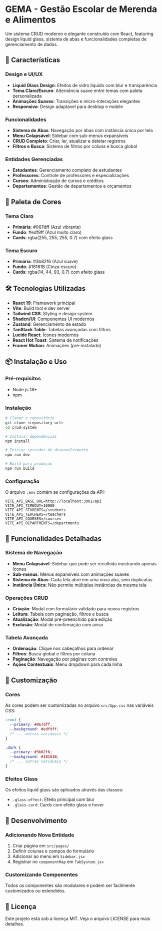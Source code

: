 # GEMA - Gestão Escolar de Merenda e Alimentos 

Um sistema CRUD moderno e elegante construído com React, featuring design liquid glass, sistema de abas e funcionalidades completas de gerenciamento de dados.

## 🚀 Características

### Design e UI/UX
- **Liquid Glass Design**: Efeitos de vidro líquido com blur e transparência
- **Tema Claro/Escuro**: Alternância suave entre temas com paleta personalizada
- **Animações Suaves**: Transições e micro-interações elegantes
- **Responsivo**: Design adaptável para desktop e mobile

### Funcionalidades
- **Sistema de Abas**: Navegação por abas com instância única por tela
- **Menu Colapsável**: Sidebar com sub-menus expansíveis
- **CRUD Completo**: Criar, ler, atualizar e deletar registros
- **Filtros e Busca**: Sistema de filtros por coluna e busca global


### Entidades Gerenciadas
- **Estudantes**: Gerenciamento completo de estudantes
- **Professores**: Controle de professores e especializações
- **Cursos**: Administração de cursos e créditos
- **Departamentos**: Gestão de departamentos e orçamentos

## 🎨 Paleta de Cores

### Tema Claro
- **Primária**: #067dff (Azul vibrante)
- **Fundo**: #edf9ff (Azul muito claro)
- **Cards**: rgba(255, 255, 255, 0.7) com efeito glass

### Tema Escuro
- **Primária**: #3b82f6 (Azul suave)
- **Fundo**: #18181B (Cinza escuro)
- **Cards**: rgba(14, 44, 93, 0.7) com efeito glass

## 🛠️ Tecnologias Utilizadas

- **React 19**: Framework principal
- **Vite**: Build tool e dev server
- **Tailwind CSS**: Styling e design system
- **Shadcn/UI**: Componentes UI modernos
- **Zustand**: Gerenciamento de estado
- **TanStack Table**: Tabelas avançadas com filtros
- **Lucide React**: Ícones modernos
- **React Hot Toast**: Sistema de notificações
- **Framer Motion**: Animações (pré-instalado)

## 📦 Instalação e Uso

### Pré-requisitos
- Node.js 18+
- npm

### Instalação
```bash
# Clonar o repositório
git clone <repository-url>
cd crud-system

# Instalar dependências
npm install

# Iniciar servidor de desenvolvimento
npm run dev

# Build para produção
npm run build
```

### Configuração
O arquivo `.env` contém as configurações da API:

```env
VITE_API_BASE_URL=http://localhost:3001/api
VITE_API_TIMEOUT=10000
VITE_API_STUDENTS=/students
VITE_API_TEACHERS=/teachers
VITE_API_COURSES=/courses
VITE_API_DEPARTMENTS=/departments
```

## 🎯 Funcionalidades Detalhadas

### Sistema de Navegação
- **Menu Colapsável**: Sidebar que pode ser recolhida mostrando apenas ícones
- **Sub-menus**: Menus expansíveis com animações suaves
- **Sistema de Abas**: Cada tela abre em uma nova aba, sem duplicatas
- **Instância Única**: Não permite múltiplas instâncias da mesma tela

### Operações CRUD
- **Criação**: Modal com formulário validado para novos registros
- **Leitura**: Tabela com paginação, filtros e busca
- **Atualização**: Modal pré-preenchido para edição
- **Exclusão**: Modal de confirmação com aviso

### Tabela Avançada
- **Ordenação**: Clique nos cabeçalhos para ordenar
- **Filtros**: Busca global e filtros por coluna
- **Paginação**: Navegação por páginas com controles
- **Ações Contextuais**: Menu dropdown para cada linha

## 🎨 Customização

### Cores
As cores podem ser customizadas no arquivo `src/App.css` nas variáveis CSS:

```css
:root {
  --primary: #067dff;
  --background: #edf9ff;
  /* ... outras variáveis */
}

.dark {
  --primary: #3b82f6;
  --background: #18181B;
  /* ... outras variáveis */
}
```

### Efeitos Glass
Os efeitos liquid glass são aplicados através das classes:
- `.glass-effect`: Efeito principal com blur
- `.glass-card`: Cards com efeito glass e hover

## 🔧 Desenvolvimento

### Adicionando Nova Entidade
1. Criar página em `src/pages/`
2. Definir colunas e campos do formulário
3. Adicionar ao menu em `Sidebar.jsx`
4. Registrar no `componentMap` em `TabSystem.jsx`

### Customizando Componentes
Todos os componentes são modulares e podem ser facilmente customizados ou estendidos.

## 📄 Licença

Este projeto está sob a licença MIT. Veja o arquivo LICENSE para mais detalhes.
